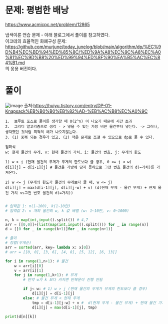 # 문제: 평범한 배낭
https://www.acmicpc.net/problem/12865

냅색이론 연습 문제 - 아래 블로그에서 풀이를 참고하였다.  
이코테의 효율적인 화폐구성 문제: https://github.com/murjune/today_junelog/blob/main/algorithm/dp/%EC%9D%B4%EC%BD%94%ED%85%8C/%ED%9A%A8%EC%9C%A8%EC%A0%81%EC%9D%B8%20%ED%99%94%ED%8F%90%EA%B5%AC%EC%84%B1.md  
의 응용 버전이다.  

# 풀이
![image](https://user-images.githubusercontent.com/87055456/141985258-a003bf0d-fc34-4f4b-9a22-daad9b460a84.png)
출처:https://huiyu.tistory.com/entry/DP-01-Knapsack%EB%B0%B0%EB%82%AD-%EB%AC%B8%EC%A0%9C
```
1.  브루트 포스로 풀이를 생각할 때 O(2^n) 이 나오기 때문에 시간 초과
2.  그리디 알고리즘으로 생각 - > 넣을 수 있는 가장 비싼 물건부터 넣는다. -> 그러나, 생각했던 것처럼 최적의 해가 나오지않는다.
3. (1) 중복 되는 경우가 있고, (2) 작은 문제로 쪼갤 수 있으므로 dp로 풀 수 있다.
```
```
점화식
w: 현재 물건의 무게, v: 현재 물건의 가치, i: 물건의 번호, j: 무게의 한도

1) w > j (현재 물건의 무게가 무게의 한도보다 클 경우, 0 <= j < w)
d[i][j] = d[i-1][j] # 물건을 가방에 담지 못하므로 그전 번호 물건의 d(=가치)를 가져온다.

2) w <= j (무게의 한도가 물건의 무게보다 클 때, w <= j)
d[i][j] = max(d[i-1][j], d[i][j-w] + v) (d(현재 무게 - 물건 무게) + 현재 물건 가치 vs그전 번호 물건의 d(=가치))

```
``` python

# 입력값 1: n(1~100), k(1~10만)
# 입력값 2: n 개의 물건의 w, k 값 배열 (w: 1~10만, v: 0~1000)

n, k = map(int,input().split()) # 4,7
arr = [[0,0]]+[list(map(int,input().split())) for _ in range(n)]
d = [[0 for _ in range(k+1)]for _ in range(n+1)]

# 풀이
# 정렬(무게순)
arr = sorted(arr, key= lambda x: x[0])
# arr = [[0, 0], [3, 6], [4, 8], [5, 12], [6, 13]]

for i in range(1,n+1): # 물건
    w = arr[i][0]
    v = arr[i][1]
    for j in range(1,k+1): # 무게
        # 만약 w가 k 보다 커지면 반복문이 진행 안됨

        if j< w: # 1) w > j (현재 물건의 무게가 무게의 한도보다 클 경우)
            d[i][j] = d[i-1][j]
        else: # 물건 무게 < 현재 무게
            tmp = d[i-1][j-w] + v #  d(현재 무게 - 물건 무게) + 현재 물건 가치
            d[i][j] = max(d[i-1][j], tmp)

print(d[n][k])
```
